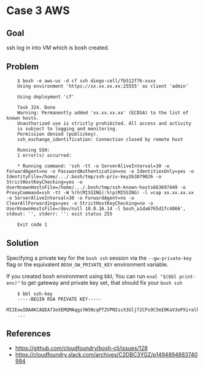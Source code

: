 # Case 3 AWS

## Goal

ssh log in into VM which is bosh created.

## Problem
```
    $ bosh -e aws-us -d cf ssh diego-cell/fb512f76-xxxx
    Using environment 'https://xx.xx.xx.xx:25555' as client 'admin'

    Using deployment 'cf'

    Task 324. Done
    Warning: Permanently added 'xx.xx.xx.xx' (ECDSA) to the list of known hosts.
    Unauthorized use is strictly prohibited. All access and activity
    is subject to logging and monitoring.
    Permission denied (publickey).
    ssh_exchange_identification: Connection closed by remote host

    Running SSH:
    1 error(s) occurred:

    * Running command: 'ssh -tt -o ServerAliveInterval=30 -o ForwardAgent=no -o PasswordAuthentication=no -o IdentitiesOnly=yes -o IdentityFile=/home/.../.bosh/tmp/ssh-priv-key263879026 -o StrictHostKeyChecking=yes -o UserKnownHostsFile=/home/.../.bosh/tmp/ssh-known-hosts663697449 -o ProxyCommand=ssh -tt -W %!h(MISSING):%!p(MISSING) -l vcap xx.xx.xx.xx -o ServerAliveInterval=30 -o ForwardAgent=no -o ClearAllForwardings=yes -o StrictHostKeyChecking=no -o UserKnownHostsFile=/dev/null 10.0.16.14 -l bosh_a1da6765d1fc4866', stdout: '', stderr: '': exit status 255

    Exit code 1
```

## Solution

Specifying a private key for the `bosh ssh` session via the `--gw-private-key` flag or the equivalent `BOSH_GW_PRIVATE_KEY` environment variable.

If you created bosh environment using bbl, You can run `eval "$(bbl print-env)"` to get gateway and private key set, that should fix your `bosh ssh`

```
    $ bbl ssh-key
    -----BEGIN RSA PRIVATE KEY-----
    MIIEowIBAAKCAQEA73eXEMQMAqgsYWSNcqPTZVPNIscX3Gljf2CPs9C5mI0KaV3ePXi+alPY6o3P
    ...
```

## References

- https://github.com/cloudfoundry/bosh-cli/issues/128
- https://cloudfoundry.slack.com/archives/C2DBC3YGZ/p1494894883740994